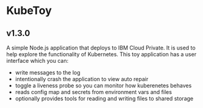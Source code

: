 # KubeToy
## v1.3.0

A simple Node.js application that deploys to IBM Cloud Private.  It is used to help explore the functionality of
Kubernetes.  This toy application has a user interface which you can:

* write messages to the log
* intentionally crash the application to view auto repair
* toggle a liveness probe so you can monitor how kuberenetes behaves  
* reads config map and secrets from environment vars and files
* optionally provides tools for reading and writing files to shared storage
